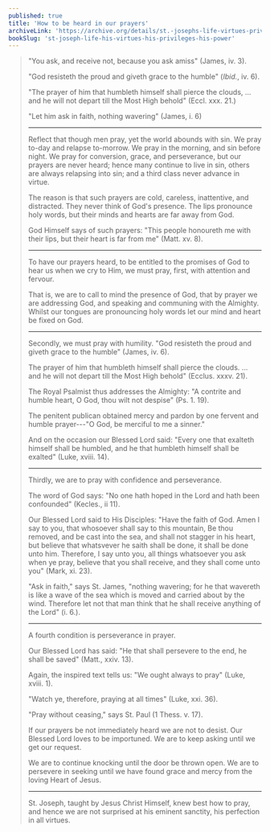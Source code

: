 ```yaml
---
published: true
title: 'How to be heard in our prayers'
archiveLink: 'https://archive.org/details/st.-josephs-life-virtues-privileges-power/page/338?view=theater'
bookSlug: 'st-joseph-life-his-virtues-his-privileges-his-power'
---
```


> "You ask, and receive not, because you ask amiss" (James, iv. 3).
>
> "God resisteth the proud and giveth grace to the humble" (*Ibid.*, iv. 6).
>
> "The prayer of him that humbleth himself shall pierce the clouds, ... and he will not depart till the Most High behold" (Eccl. xxx. 21.)
>
> "Let him ask in faith, nothing wavering" (James, i. 6)
>
> ---
>
> Reflect that though men pray, yet the world abounds with sin. We pray to-day and relapse to-morrow. We pray in the morning, and sin before night. We pray for conversion, grace, and perseverance, but our prayers are never heard; hence many continue to live in sin, others are always relapsing into sin; and a third class never advance in virtue.
>
> The reason is that such prayers are cold, careless, inattentive, and distracted. They never think of God's presence. The lips pronounce holy words, but their minds and hearts are far away from God.
>
> God Himself says of such prayers: "This people honoureth me with their lips, but their heart is far from me" (Matt. xv. 8).
>
> ---
>
> To have our prayers heard, to be entitled to the promises of God to hear us when we cry to Him, we must pray, first, with attention and fervour.
>
> That is, we are to call to mind the presence of God, that by prayer we are addressing God, and speaking and communing with the Almighty. Whilst our tongues are pronouncing holy words let our mind and heart be fixed on God.
>
> ---
>
> Secondly, we must pray with humility. "God resisteth the proud and giveth grace to the humble" (James, iv. 6).
>
> The prayer of him that humbleth himself shall pierce the clouds. ... and he will not depart till the Most High behold" (Ecclus. xxxv. 21).
>
> The Royal Psalmist thus addresses the Almighty: "A contrite and humble heart, O God, thou wilt not despise" (Ps. 1. 19).
>
> The penitent publican obtained mercy and pardon by one fervent and humble prayer---"O God, be merciful to me a sinner."
>
> And on the occasion our Blessed Lord said: "Every one that exalteth himself shall be humbled, and he that humbleth himself shall be exalted" (Luke, xviii. 14).
>
> ---
>
> Thirdly, we are to pray with confidence and perseverance.
>
> The word of God says: "No one hath hoped in the Lord and hath been confounded" (Kecles., ii 11).
>
> Our Blessed Lord said to His Disciples: "Have the faith of God. Amen I say to you, that whosoever shall say to this mountain, Be thou removed, and be cast into the sea, and shall not stagger in his heart, but believe that whatsvever he saith shall be done, it shall be done unto him. Therefore, I say unto you, all things whatsoever you ask when ye pray, believe that you shall receive, and they shall come unto you" (Mark, xi. 23).
>
> "Ask in faith," says St. James, "nothing wavering; for he that wavereth is like a wave of the sea which is moved and carried about by the wind. Therefore let not that man think that he shall receive anything of the Lord" (i. 6.).
>
> ---
>
> A fourth condition is perseverance in prayer.
>
> Our Blessed Lord has said: "He that shall persevere to the end, he shall be saved" (Matt., xxiv. 13).
>
> Again, the inspired text tells us: "We ought always to pray" (Luke, xviii. 1).
>
> "Watch ye, therefore, praying at all times" (Luke, xxi. 36).
>
> "Pray without ceasing," says St. Paul (1 Thess. v. 17).
>
> If our prayers be not immediately heard we are not to desist. Our Blessed Lord loves to be importuned. We are to keep asking until we get our request.
>
> We are to continue knocking until the door be thrown open. We are to persevere in seeking until we have found grace and mercy from the loving Heart of Jesus.
>
> ---
>
> St. Joseph, taught by Jesus Christ Himself, knew best how to pray, and hence we are not surprised at his eminent sanctity, his perfection in all virtues.
